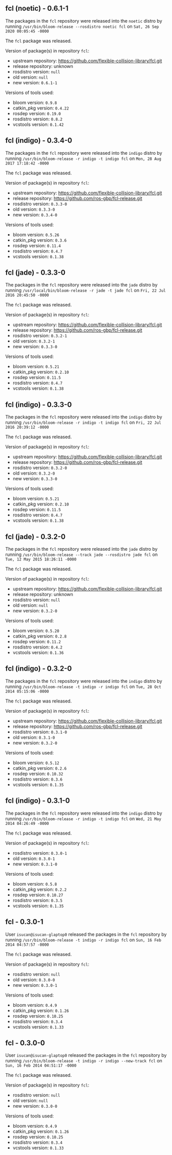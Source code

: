 ## fcl (noetic) - 0.6.1-1

The packages in the `fcl` repository were released into the `noetic` distro by running `/usr/bin/bloom-release --rosdistro noetic fcl` on `Sat, 26 Sep 2020 00:05:45 -0000`

The `fcl` package was released.

Version of package(s) in repository `fcl`:

- upstream repository: https://github.com/flexible-collision-library/fcl.git
- release repository: unknown
- rosdistro version: `null`
- old version: `null`
- new version: `0.6.1-1`

Versions of tools used:

- bloom version: `0.9.8`
- catkin_pkg version: `0.4.22`
- rosdep version: `0.19.0`
- rosdistro version: `0.8.2`
- vcstools version: `0.1.42`


## fcl (indigo) - 0.3.4-0

The packages in the `fcl` repository were released into the `indigo` distro by running `/usr/bin/bloom-release -r indigo -t indigo fcl` on `Mon, 28 Aug 2017 17:18:42 -0000`

The `fcl` package was released.

Version of package(s) in repository `fcl`:

- upstream repository: https://github.com/flexible-collision-library/fcl.git
- release repository: https://github.com/ros-gbp/fcl-release.git
- rosdistro version: `0.3.3-0`
- old version: `0.3.3-0`
- new version: `0.3.4-0`

Versions of tools used:

- bloom version: `0.5.26`
- catkin_pkg version: `0.3.6`
- rosdep version: `0.11.4`
- rosdistro version: `0.4.7`
- vcstools version: `0.1.38`


## fcl (jade) - 0.3.3-0

The packages in the `fcl` repository were released into the `jade` distro by running `/usr/local/bin/bloom-release -r jade -t jade fcl` on `Fri, 22 Jul 2016 20:45:50 -0000`

The `fcl` package was released.

Version of package(s) in repository `fcl`:

- upstream repository: https://github.com/flexible-collision-library/fcl.git
- release repository: https://github.com/ros-gbp/fcl-release.git
- rosdistro version: `0.3.2-1`
- old version: `0.3.2-1`
- new version: `0.3.3-0`

Versions of tools used:

- bloom version: `0.5.21`
- catkin_pkg version: `0.2.10`
- rosdep version: `0.11.5`
- rosdistro version: `0.4.7`
- vcstools version: `0.1.38`


## fcl (indigo) - 0.3.3-0

The packages in the `fcl` repository were released into the `indigo` distro by running `/usr/bin/bloom-release -r indigo -t indigo fcl` on `Fri, 22 Jul 2016 20:39:12 -0000`

The `fcl` package was released.

Version of package(s) in repository `fcl`:

- upstream repository: https://github.com/flexible-collision-library/fcl.git
- release repository: https://github.com/ros-gbp/fcl-release.git
- rosdistro version: `0.3.2-0`
- old version: `0.3.2-0`
- new version: `0.3.3-0`

Versions of tools used:

- bloom version: `0.5.21`
- catkin_pkg version: `0.2.10`
- rosdep version: `0.11.5`
- rosdistro version: `0.4.7`
- vcstools version: `0.1.38`


## fcl (jade) - 0.3.2-0

The packages in the `fcl` repository were released into the `jade` distro by running `/usr/bin/bloom-release --track jade --rosdistro jade fcl` on `Tue, 12 May 2015 18:26:11 -0000`

The `fcl` package was released.

Version of package(s) in repository `fcl`:
- upstream repository: https://github.com/flexible-collision-library/fcl.git
- release repository: unknown
- rosdistro version: `null`
- old version: `null`
- new version: `0.3.2-0`

Versions of tools used:
- bloom version: `0.5.20`
- catkin_pkg version: `0.2.8`
- rosdep version: `0.11.2`
- rosdistro version: `0.4.2`
- vcstools version: `0.1.36`


## fcl (indigo) - 0.3.2-0

The packages in the `fcl` repository were released into the `indigo` distro by running `/usr/bin/bloom-release -t indigo -r indigo fcl` on `Tue, 28 Oct 2014 05:15:06 -0000`

The `fcl` package was released.

Version of package(s) in repository `fcl`:
- upstream repository: https://github.com/flexible-collision-library/fcl.git
- release repository: https://github.com/ros-gbp/fcl-release.git
- rosdistro version: `0.3.1-0`
- old version: `0.3.1-0`
- new version: `0.3.2-0`

Versions of tools used:
- bloom version: `0.5.12`
- catkin_pkg version: `0.2.6`
- rosdep version: `0.10.32`
- rosdistro version: `0.3.6`
- vcstools version: `0.1.35`


## fcl (indigo) - 0.3.1-0

The packages in the `fcl` repository were released into the `indigo` distro by running `/usr/bin/bloom-release -r indigo -t indigo fcl` on `Wed, 21 May 2014 04:26:49 -0000`

The `fcl` package was released.

Version of package(s) in repository `fcl`:
- rosdistro version: `0.3.0-1`
- old version: `0.3.0-1`
- new version: `0.3.1-0`

Versions of tools used:
- bloom version: `0.5.8`
- catkin_pkg version: `0.2.2`
- rosdep version: `0.10.27`
- rosdistro version: `0.3.5`
- vcstools version: `0.1.35`


## fcl - 0.3.0-1

User `isucan@isucan-glaptop0` released the packages in the `fcl` repository by running `/usr/bin/bloom-release -t indigo -r indigo fcl` on `Sun, 16 Feb 2014 04:57:57 -0000`

The `fcl` package was released.

Version of package(s) in repository `fcl`:
- rosdistro version: `null`
- old version: `0.3.0-0`
- new version: `0.3.0-1`

Versions of tools used:
- bloom version: `0.4.9`
- catkin_pkg version: `0.1.26`
- rosdep version: `0.10.25`
- rosdistro version: `0.3.4`
- vcstools version: `0.1.33`


## fcl - 0.3.0-0

User `isucan@isucan-glaptop0` released the packages in the `fcl` repository by running `/usr/bin/bloom-release -t indigo -r indigo --new-track fcl` on `Sun, 16 Feb 2014 04:51:17 -0000`

The `fcl` package was released.

Version of package(s) in repository `fcl`:
- rosdistro version: `null`
- old version: `null`
- new version: `0.3.0-0`

Versions of tools used:
- bloom version: `0.4.9`
- catkin_pkg version: `0.1.26`
- rosdep version: `0.10.25`
- rosdistro version: `0.3.4`
- vcstools version: `0.1.33`


